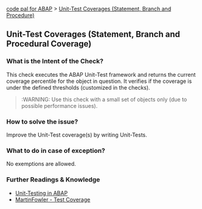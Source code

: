 [code pal for ABAP](../README.md) > [Unit-Test Coverages (Statement, Branch and Procedure)](unit-test-coverages.md)

## Unit-Test Coverages (Statement, Branch and Procedural Coverage)

### What is the Intent of the Check?

This check executes the ABAP Unit-Test framework and returns the current coverage percentile for the object in question. It verifies if the coverage is under the defined thresholds (customized in the checks).

> :WARNING: Use this check with a small set of objects only (due to possible performance issues).

### How to solve the issue?

Improve the Unit-Test coverage(s) by writing Unit-Tests.

### What to do in case of exception?

No exemptions are allowed.

### Further Readings & Knowledge

* [Unit-Testing in ABAP](https://help.sap.com/viewer/c238d694b825421f940829321ffa326a/7.5.19/en-US/4ec18be06e391014adc9fffe4e204223.html)
* [MartinFowler - Test Coverage](https://martinfowler.com/bliki/TestCoverage.html)
